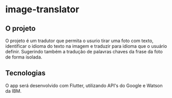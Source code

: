 # image-translator

## O projeto

O projeto é um tradutor que permita o usurio tirar uma foto com texto, identificar o idioma do texto na imagem e traduzir para idioma que o usuário definir.
Sugerindo também a tradução de palavras chaves da frase da foto de forma isolada.

## Tecnologias

O app será desenvolvido com Flutter, utilizando API's do Google e Watson da IBM.
